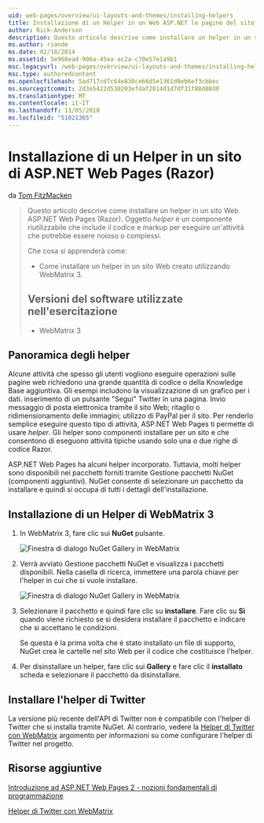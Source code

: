 ```yaml
---
uid: web-pages/overview/ui-layouts-and-themes/installing-helpers
title: Installazione di un Helper in un Web ASP.NET le pagine del sito (Razor) | Microsoft Docs
author: Rick-Anderson
description: Questo articolo descrive come installare un helper in un sito Web ASP.NET Web Pages (Razor). Un helper è un componente riutilizzabile che include il codice e markup per...
ms.author: riande
ms.date: 02/18/2014
ms.assetid: 5e968ead-906a-45ea-ac2a-c70e57e1a9b1
msc.legacyurl: /web-pages/overview/ui-layouts-and-themes/installing-helpers
msc.type: authoredcontent
ms.openlocfilehash: 5ad717cd7c64e830ce66d5e1361d0eb6ef3cbbec
ms.sourcegitcommit: 2d3e5422d530203efdaf2014d1d7df31f88d08d0
ms.translationtype: MT
ms.contentlocale: it-IT
ms.lasthandoff: 11/05/2018
ms.locfileid: "51021365"
---
```

<a name="installing-a-helper-in-an-aspnet-web-pages-razor-site"></a>Installazione di un Helper in un sito di ASP.NET Web Pages (Razor)
====================
da [Tom FitzMacken](https://github.com/tfitzmac)

> Questo articolo descrive come installare un helper in un sito Web ASP.NET Web Pages (Razor). Oggetto *helper* è un componente riutilizzabile che include il codice e markup per eseguire un'attività che potrebbe essere noioso o complessi.
> 
> Che cosa si apprenderà come:
> 
> - Come installare un helper in un sito Web creato utilizzando WebMatrix 3.
>   
> 
> ## <a name="software-versions-used-in-the-tutorial"></a>Versioni del software utilizzate nell'esercitazione
> 
> 
> - WebMatrix 3


## <a name="overview-of-helpers"></a>Panoramica degli helper

Alcune attività che spesso gli utenti vogliono eseguire operazioni sulle pagine web richiedono una grande quantità di codice o della Knowledge Base aggiuntiva. Gli esempi includono la visualizzazione di un grafico per i dati. inserimento di un pulsante "Segui" Twitter in una pagina. Invio messaggio di posta elettronica tramite il sito Web; ritaglio o ridimensionamento delle immagini; utilizzo di PayPal per il sito. Per renderlo semplice eseguire questo tipo di attività, ASP.NET Web Pages ti permette di usare *helper*. Gli helper sono componenti installare per un sito e che consentono di eseguono attività tipiche usando solo una o due righe di codice Razor.

ASP.NET Web Pages ha alcuni helper incorporato. Tuttavia, molti helper sono disponibili nei pacchetti forniti tramite Gestione pacchetti NuGet (componenti aggiuntivi). NuGet consente di selezionare un pacchetto da installare e quindi si occupa di tutti i dettagli dell'installazione.

## <a name="installing-a-helper-in-webmatrix-3"></a>Installazione di un Helper di WebMatrix 3

1. In WebMatrix 3, fare clic sui **NuGet** pulsante.

    ![Finestra di dialogo NuGet Gallery in WebMatrix](installing-helpers/_static/image1.png)
2. Verrà avviato Gestione pacchetti NuGet e visualizza i pacchetti disponibili. Nella casella di ricerca, immettere una parola chiave per l'helper in cui che si vuole installare.

    ![Finestra di dialogo NuGet Gallery in WebMatrix](installing-helpers/_static/image2.png)
3. Selezionare il pacchetto e quindi fare clic su **installare**. Fare clic su **Sì** quando viene richiesto se si desidera installare il pacchetto e indicare che si accettano le condizioni.

     Se questa è la prima volta che è stato installato un file di supporto, NuGet crea le cartelle nel sito Web per il codice che costituisce l'helper.
4. Per disinstallare un helper, fare clic sui **Gallery** e fare clic il **installato** scheda e selezionare il pacchetto da disinstallare.

## <a name="installing-the-twitter-helper"></a>Installare l'helper di Twitter

La versione più recente dell'API di Twitter non è compatibile con l'helper di Twitter che si installa tramite NuGet. Al contrario, vedere la [Helper di Twitter con WebMatrix](twitter-helper.md) argomento per informazioni su come configurare l'helper di Twitter nel progetto.

<a id="Additional_Resources"></a>
## <a name="additional-resources"></a>Risorse aggiuntive


[Introduzione ad ASP.NET Web Pages 2 - nozioni fondamentali di programmazione](../getting-started/introducing-razor-syntax-c.md)

[Helper di Twitter con WebMatrix](twitter-helper.md)
